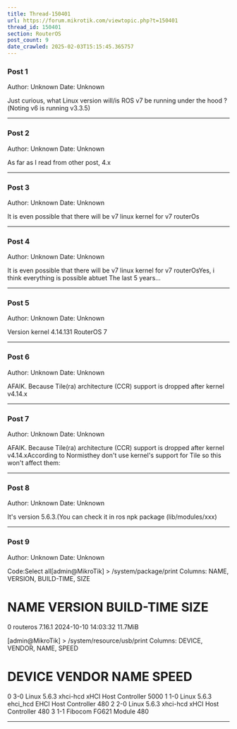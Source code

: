 ```yaml
---
title: Thread-150401
url: https://forum.mikrotik.com/viewtopic.php?t=150401
thread_id: 150401
section: RouterOS
post_count: 9
date_crawled: 2025-02-03T15:15:45.365757
---
```


### Post 1
Author: Unknown
Date: Unknown

Just curious, what Linux version will/is ROS v7 be running under the hood ?(Noting v6 is running v3.3.5)

---
### Post 2
Author: Unknown
Date: Unknown

As far as I read from other post, 4.x

---
### Post 3
Author: Unknown
Date: Unknown

It is even possible that there will be v7 linux kernel for v7 routerOs

---
### Post 4
Author: Unknown
Date: Unknown

It is even possible that there will be v7 linux kernel for v7 routerOsYes, i think everything is possible abtuet The last 5 years...

---
### Post 5
Author: Unknown
Date: Unknown

Version kernel 4.14.131 RouterOS 7

---
### Post 6
Author: Unknown
Date: Unknown

AFAIK. Because Tile(ra) architecture (CCR) support is dropped after kernel v4.14.x

---
### Post 7
Author: Unknown
Date: Unknown

AFAIK. Because Tile(ra) architecture (CCR) support is dropped after kernel v4.14.xAccording to Normisthey don't use kernel's support for Tile so this won't affect them:

---
### Post 8
Author: Unknown
Date: Unknown

It's version 5.6.3.(You can check it in ros npk package (lib/modules/xxx)

---
### Post 9
Author: Unknown
Date: Unknown

Code:Select all[admin@MikroTik] > /system/package/print 
Columns: NAME, VERSION, BUILD-TIME, SIZE
# NAME      VERSION  BUILD-TIME           SIZE   
0 routeros  7.16.1   2024-10-10 14:03:32  11.7MiB

[admin@MikroTik] > /system/resource/usb/print 
Columns: DEVICE, VENDOR, NAME, SPEED
# DEVICE  VENDOR                NAME                  SPEED
0 3-0     Linux 5.6.3 xhci-hcd  xHCI Host Controller   5000
1 1-0     Linux 5.6.3 ehci_hcd  EHCI Host Controller    480
2 2-0     Linux 5.6.3 xhci-hcd  xHCI Host Controller    480
3 1-1     Fibocom               FG621 Module            480

---
